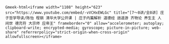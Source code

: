 `Gmeek-html<iframe width="1108" height="623" src="https://www.youtube.com/embed/-vVCHxEWLGc" title="[7～8讲/全8讲] 庄子哲学导读/陈怡 程钢 清华大学公开课 | 庄子内篇解析 道德经 逍遥游 齐物论 养生主 人间世 德充符 大宗师 应帝王" frameborder="0" allow="accelerometer; autoplay; clipboard-write; encrypted-media; gyroscope; picture-in-picture; web-share" referrerpolicy="strict-origin-when-cross-origin" allowfullscreen></iframe>`